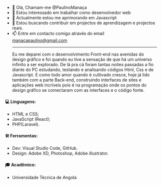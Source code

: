 - 👋 Olá, Chamam-me @PaulinoManaça
- 👀 Estou interessado em trabalhar como desenvolvedor web
- 🌱 Actualmente estou me aprimorando em Javascript
- 💞️ Estou buscando contribuir em projectos de aprendizagem e projectos reais.
- 📫 Entre em contacto comigo através do email manacapaulino@gmail.com <br><hr>
Eu me deparei com o desenvolvimento Front-end nas avenidas do design gráfico e foi quando eu tive a sensação de que há um universo infinito a ser explorado.
De lá pra cá foram tantas noites passadas a fio diante do PC estudando, testando e analisando códigos Html, Css e de Javascript. E como todo amor quando é cultivado cresce, hoje já lido também com a parte Back-end, construindo interfaces de sites e aplicações web incríveis pois é na programação onde os pontos do design gráfico se comectaram com as interfaces e o código fonte.
<h4>💻 Linguagens:</h4>
<ul>
<li>HTML e CSS;</li>
<li>JavaScript (React);</li>
<li>PHP(Laravel).</li>
 </ul>
<h4>🛠️ Ferramentas:</h4>
<ul>
  <li>Dev: Visual Studio Code, GitHub.</li>
  <li>Design: Adobe XD, Photoshop, Adobe illustrator.</li>
</ul>

<h4>🎓 Acadêmico:</h4>
<ul>
  <li>Universidade Técnica de Angola</li>
</ul>





<!---
PaulinoDever/PaulinoDever is a ✨ special ✨ repository because its `README.md` (this file) appears on your GitHub profile.
You can click the Preview link to take a look at your changes.
--->
